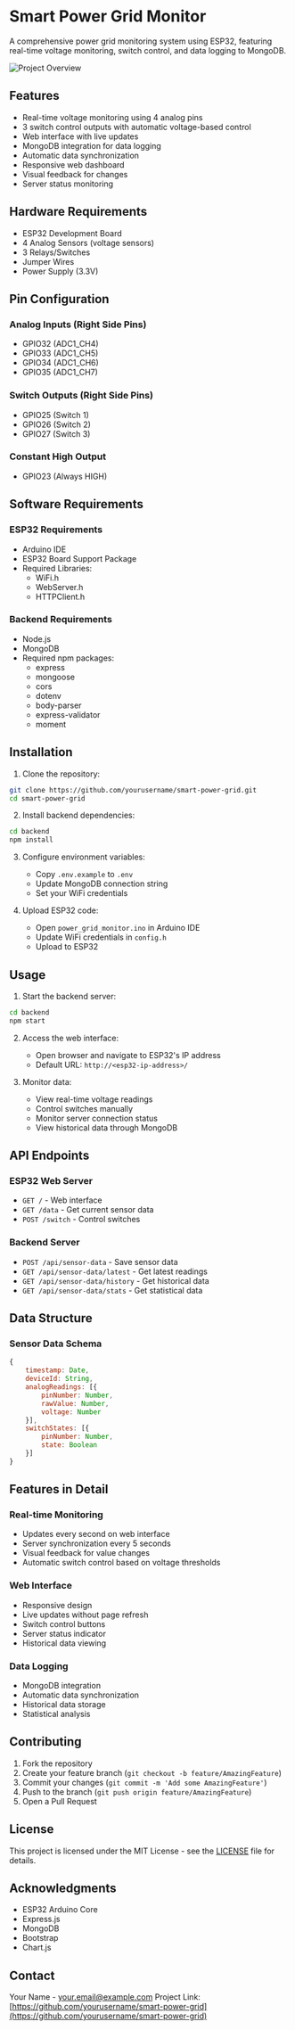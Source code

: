 # Smart Power Grid Monitor

A comprehensive power grid monitoring system using ESP32, featuring real-time voltage monitoring, switch control, and data logging to MongoDB.

![Project Overview](assets/project-overview.png)

## Features

- Real-time voltage monitoring using 4 analog pins
- 3 switch control outputs with automatic voltage-based control
- Web interface with live updates
- MongoDB integration for data logging
- Automatic data synchronization
- Responsive web dashboard
- Visual feedback for changes
- Server status monitoring

## Hardware Requirements

- ESP32 Development Board
- 4 Analog Sensors (voltage sensors)
- 3 Relays/Switches
- Jumper Wires
- Power Supply (3.3V)

## Pin Configuration

### Analog Inputs (Right Side Pins)
- GPIO32 (ADC1_CH4)
- GPIO33 (ADC1_CH5)
- GPIO34 (ADC1_CH6)
- GPIO35 (ADC1_CH7)

### Switch Outputs (Right Side Pins)
- GPIO25 (Switch 1)
- GPIO26 (Switch 2)
- GPIO27 (Switch 3)

### Constant High Output
- GPIO23 (Always HIGH)

## Software Requirements

### ESP32 Requirements
- Arduino IDE
- ESP32 Board Support Package
- Required Libraries:
  - WiFi.h
  - WebServer.h
  - HTTPClient.h

### Backend Requirements
- Node.js
- MongoDB
- Required npm packages:
  - express
  - mongoose
  - cors
  - dotenv
  - body-parser
  - express-validator
  - moment

## Installation

1. Clone the repository:
```bash
git clone https://github.com/yourusername/smart-power-grid.git
cd smart-power-grid
```

2. Install backend dependencies:
```bash
cd backend
npm install
```

3. Configure environment variables:
   - Copy `.env.example` to `.env`
   - Update MongoDB connection string
   - Set your WiFi credentials

4. Upload ESP32 code:
   - Open `power_grid_monitor.ino` in Arduino IDE
   - Update WiFi credentials in `config.h`
   - Upload to ESP32

## Usage

1. Start the backend server:
```bash
cd backend
npm start
```

2. Access the web interface:
   - Open browser and navigate to ESP32's IP address
   - Default URL: `http://<esp32-ip-address>/`

3. Monitor data:
   - View real-time voltage readings
   - Control switches manually
   - Monitor server connection status
   - View historical data through MongoDB

## API Endpoints

### ESP32 Web Server
- `GET /` - Web interface
- `GET /data` - Get current sensor data
- `POST /switch` - Control switches

### Backend Server
- `POST /api/sensor-data` - Save sensor data
- `GET /api/sensor-data/latest` - Get latest readings
- `GET /api/sensor-data/history` - Get historical data
- `GET /api/sensor-data/stats` - Get statistical data

## Data Structure

### Sensor Data Schema
```javascript
{
    timestamp: Date,
    deviceId: String,
    analogReadings: [{
        pinNumber: Number,
        rawValue: Number,
        voltage: Number
    }],
    switchStates: [{
        pinNumber: Number,
        state: Boolean
    }]
}
```

## Features in Detail

### Real-time Monitoring
- Updates every second on web interface
- Server synchronization every 5 seconds
- Visual feedback for value changes
- Automatic switch control based on voltage thresholds

### Web Interface
- Responsive design
- Live updates without page refresh
- Switch control buttons
- Server status indicator
- Historical data viewing

### Data Logging
- MongoDB integration
- Automatic data synchronization
- Historical data storage
- Statistical analysis

## Contributing

1. Fork the repository
2. Create your feature branch (`git checkout -b feature/AmazingFeature`)
3. Commit your changes (`git commit -m 'Add some AmazingFeature'`)
4. Push to the branch (`git push origin feature/AmazingFeature`)
5. Open a Pull Request

## License

This project is licensed under the MIT License - see the [LICENSE](LICENSE) file for details.

## Acknowledgments

- ESP32 Arduino Core
- Express.js
- MongoDB
- Bootstrap
- Chart.js

## Contact

Your Name - your.email@example.com
Project Link: [https://github.com/yourusername/smart-power-grid](https://github.com/yourusername/smart-power-grid)
